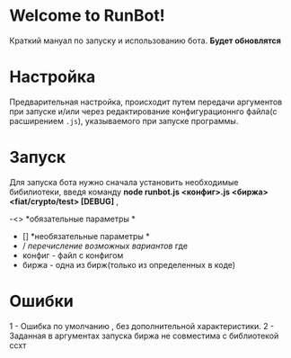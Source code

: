 
#  Welcome to RunBot!

Краткий мануал по запуску и использованию бота. **Будет обновлятся**

  

#  Настройка

Предварительная настройка, происходит путем передачи аргументов при запуске и/или через редактирование конфигурационнго файла(с расширением `.js`), указываемого при запуске программы.

  

#  Запуск
Для запуска бота нужно сначала установить необходимые бибилиотеки, введя команду
**node runbot.js <конфиг>.js <биржа>  <fiat/crypto/test>  [DEBUG]** ,

-<>   *обязательные параметры *
-  []  *необязательные параметры *
-  / *перечисление возможных вариантов*
где
- конфиг - файл с конфигом
- биржа - одна из бирж(только из определенных в коде)

  

#  Ошибки

1 - Ошибка по умолчанию , без дополнительной характеристики.
2 - Заданная в аргументах запуска биржа не совместима с библиотекой ссхт
<!--stackedit_data:
eyJoaXN0b3J5IjpbMzg3ODY3MzM0LC0xNTE3MDk1MjAsLTQ1Mj
AwMTIxNSwtOTM2Mjc4NDY3XX0=
-->
